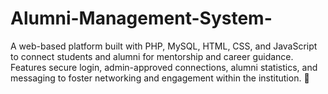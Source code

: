 # Alumni-Management-System-
A web-based platform built with PHP, MySQL, HTML, CSS, and JavaScript to connect students and alumni for mentorship and career guidance. Features secure login, admin-approved connections, alumni statistics, and messaging to foster networking and engagement within the institution. 🚀
